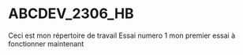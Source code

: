# ABCDEV_2306_HB

Ceci est mon répertoire de travail
Essai numero 1
mon premier essai à fonctionner
maintenant 

